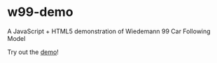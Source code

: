 # w99-demo
A JavaScript + HTML5 demonstration of Wiedemann 99 Car Following Model

Try out the [demo](http://w99demo.com/)!
